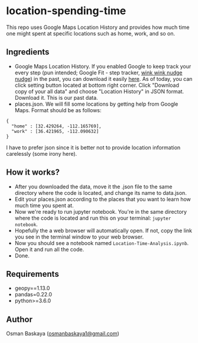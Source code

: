 # location-spending-time

This repo uses Google Maps Location History and provides how much time one might spent at specific locations such as home, work, and so on.


## Ingredients

- Google Maps Location History. If you enabled Google to keep track your every step (pun intended; Google Fit - step tracker, [wink wink nudge nudge](https://www.youtube.com/watch?v=SrDFGa0juCM)) in the past, you can download it easily [here](https://www.google.com/maps/timeline). As of today, you can click setting button located at bottom right corner. Click "Download copy of your all data" and choose "Location History" in JSON format. Download it. This is our past data.
- places.json. We will fill some locations by getting help from Google Maps. Format should be as follows:

```
{
  "home" : [32.429264, -112.165769],
  "work" : [36.421965, -112.090632] 
}
```

I have to prefer json since it is better not to provide location information carelessly (some irony here). 

## How it works?
- After you downloaded the data, move it the .json file to the same directory where the code is located, and change its name to data.json. 
- Edit your places.json according to the places that you want to learn how much time you spent at.
- Now we're ready to run jupyter notebook. You're in the same directory where the code is located and run this on your terminal: `jupyter notebook`.
- Hopefully the a web browser will automatically open. If not, copy the link you see in the terminal window to your web browser.
- Now you should see a notebook named `Location-Time-Analysis.ipynb`. Open it and run all the code.
- Done.


## Requirements
* geopy==1.13.0
* pandas=0.22.0
* python>=3.6.0

## Author
Osman Baskaya (osmanbaskaya1@gmail.com)
